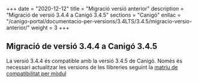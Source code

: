 +++
date        = "2020-12-12"
title       = "Migració versió anterior"
description = "Migració de versió 3.4.4 a Canigó 3.4.5"
sections    = "Canigó"
enllac		= "/canigo-portal/documentacio-per-versions/3.4LTS/3.4.5/migracio-versio-anterior/"
weight		= 3
+++

## Migració de versió 3.4.4 a Canigó 3.4.5

La versió 3.4.4 és compatible amb la versió 3.4.5 de Canigó. Només és necessari actualitzar les versions de les llibreries seguint la [matriu de compatibilitat per mòdul](/canigo-portal/documentacio-per-versions/3.4LTS/3.4.5/moduls/compatibilitat-per-modul/)